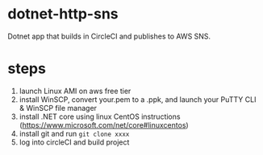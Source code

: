 # dotnet-http-sns
Dotnet app that builds in CircleCI and publishes to AWS SNS.

# steps
1. launch Linux AMI on aws free tier
2. install WinSCP, convert your.pem to a .ppk, and launch your PuTTY CLI & WinSCP file manager
3. install .NET core using linux CentOS instructions (https://www.microsoft.com/net/core#linuxcentos)
4. install git and run `git clone xxxx`
5. log into circleCI and build project



